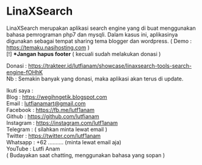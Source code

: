 # LinaXSearch
LinaXSearch merupakan aplikasi search engine yang di buat menggunakan bahasa pemrograman php7 dan mysqli.
 Dalam kasus ini, aplikasinya digunakan sebagai tempat sharing tema blogger dan wordpress. ( Demo : https://temaku.nasihosting.com )<br>
[!] <b>*Jangan hapus footer</b> ( kecuali sudah melakukan donasi )

Donasi : https://trakteer.id/lutfianam/showcase/linaxsearch-tools-search-engine-fOHhK <br>
Nb : Semakin banyak yang donasi, maka aplikasi akan terus di update.

 Ikuti saya :<br>
 Blog : https://wegihngetik.blogspot.com<br>
 Email : lutfianamart@gmail.com<br>
 Facebook : https://fb.me/lutf1anam<br>
 Github : https://github.com/lutfianam<br>
 Instagram : https://instagram.com/lutf1anam<br>
 Telegram : ( silahkan minta lewat email )<br>
 Twitter : https://twitter.com/lutf1anam<br>
 Whatsapp : +62 .......... (minta lewat email aja)<br>
 YouTube : Lutfi Anam<br>
 ( Budayakan saat chatting, menggunakan bahasa yang sopan )<br>
